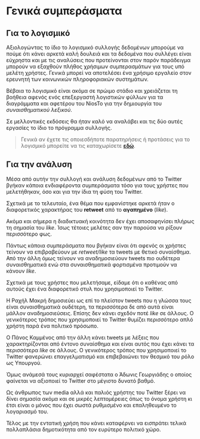 
# Γενικά συμπεράσματα

## Για το λογισμικό

Αξιολογώντας το ίδιο το λογισμικό συλλογής δεδομένων μπορούμε να πούμε ότι
κάνει αρκετά καλή δουλειά και τα δεδομένα που συλλέγει είναι εύχρηστα και
με τις αναλύσεις που προτείνονται στον παρόν παράδειγμα μπορούν να εξαχθούν
πλήθος χρήσιμων συμπερασμάτων για τους υπό μελέτη χρήστες. Γενικά μπορεί να
αποτελέσει ένα χρήσιμο εργαλείο στον ερευνητή των κοινωνικών πληροφοριακών
συστημάτων.

Βέβαια το λογισμικό είναι ακόμα σε πρώιμο στάδιο και χρειάζεται τη βοήθεια
αφενός ενός επεξεργαστή λογιστικών φύλλων για τα διαγράμματα και αφετέρου
του NiosTo για την δημιουργία του *συναισθηματικού λεξικού*.

Σε μελλοντικές εκδόσεις θα ήταν καλό να αναλάβει και τις δύο αυτές εργασίες
το ίδιο το πρόγραμμα συλλογής. 

> Γενικά αν έχετε τις οποιεσδήποτε παρατηρήσεις ή
προτάσεις για το λογισμικό μπορείτε να τις καταχωρίσετε 
**[εδώ](https://github.com/Protonotarios/get-tweets/issues)**.

## Για την ανάλυση

Μέσα από αυτήν την συλλογή και ανάλυση δεδομένων από το Twitter βγήκαν κάποια
ενδιαφέροντα συμπεράσματα τόσο για τους χρήστες που μελετήθηκαν, όσο και για
την ίδια τη φύση του Twitter.

Σχετικά με το τελευταίο, ένα θέμα που εμφανίστηκε αρκετά ήταν ο διαφορετικός
χαρακτήρας του **retweet** από το **αγαπημένο** (*like*).

Ακόμα και σήμερα η διαδικτυακή κοινότητα δεν έχει αποσαφηνίσει πλήρως τη σημασία
του *like*. Ίσως τέτοιες μελέτες σαν την παρούσα να ρίξουν περισσότερο φως.

Πάντως κάποια συμπεράσματα που βγήκαν είναι ότι αφενός οι χρήστες τείνουν 
να επιβραβεύουν με *retweet/like* τα tweets με θετικό συναίσθημα. 
Από την άλλη όμως τείνουν να αναδημοσιεύουν tweets πιο ουδέτερα συναισθηματικά 
ενώ στα συναισθηματικά φορτισμένα προτιμούν να κάνουν *like*.

Σχετικά με τους χρήστες που μελετήσαμε, είδαμε ότι ο καθένας από αυτούς έχει
ένα διαφορετικό στυλ που χρησιμοποιεί το Twitter.

Η Ραχήλ Μακρή δημοσιεύει ως επί το πλείστον tweets που η γλώσσα τους είναι 
συναισθηματικά ουδέτερη, τα περισσότερα δε από αυτά είναι μάλλον αναδημοσιεύσεις. 
Επίσης δεν κάνει σχεδόν ποτέ *like* σε άλλους.
Ο γενικότερος τρόπος που χρησιμοποιεί το Twitter θυμίζει περισσότερο απλό χρήστη
παρά ένα πολιτικό πρόσωπο.

Ο Πάνος Καμμένος από την άλλη κάνει tweets με λέξεις που χαρακτηρίζονται από
έντονο συναίσθημα και είναι αυτός που έχει κάνει τα περισσότερα *like* σε άλλους.
Ο γενικότερος τρόπος που χρησιμοποιεί το Twitter φανερώνει επαγγελματισμό
και επιβεβαιώνει τον θεσμικό του ρόλο ως Υπουργού.

Όμως ανάμεσά τους κυριαρχεί σαφέστατα ο Άδωνις Γεωργιάδης ο οποίος φαίνεται
να αξιοποιεί το Twitter στο μέγιστο δυνατό βαθμό. 

Ως άνθρωπος των media αλλά και παλιός χρήστης του Twitter ξέρει να δίνει σημασία
ακόμα και σε μικρές λεπτομέρειες όπως το όνομα χρήστη κι έτσι είναι ο μόνος που 
έχει σωστά ρυθμισμένο και επαληθευμένο το λογαριασμό του.

Τέλος με την εντατική χρήση που κάνει καταφέρνει να εισπράτει τελικά πολλαπλάσια 
δημοτικότητα από τον ευρύτερο πολιτικό χώρο.

